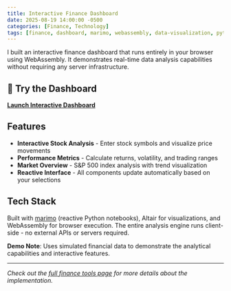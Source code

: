 ```yaml
---
title: Interactive Finance Dashboard
date: 2025-08-19 14:00:00 -0500
categories: [Finance, Technology]
tags: [finance, dashboard, marimo, webassembly, data-visualization, python]
---
```


I built an interactive finance dashboard that runs entirely in your browser using WebAssembly. It demonstrates real-time data analysis capabilities without requiring any server infrastructure.

## 🚀 Try the Dashboard

**[Launch Interactive Dashboard](/finance/finance_dashboard_web.html)**

## Features

- **Interactive Stock Analysis** - Enter stock symbols and visualize price movements
- **Performance Metrics** - Calculate returns, volatility, and trading ranges
- **Market Overview** - S&P 500 index analysis with trend visualization
- **Reactive Interface** - All components update automatically based on your selections

## Tech Stack

Built with [marimo](https://marimo.io/) (reactive Python notebooks), Altair for visualizations, and WebAssembly for browser execution. The entire analysis engine runs client-side - no external APIs or servers required.

**Demo Note**: Uses simulated financial data to demonstrate the analytical capabilities and interactive features.

---

*Check out the [full finance tools page](/finance/) for more details about the implementation.*